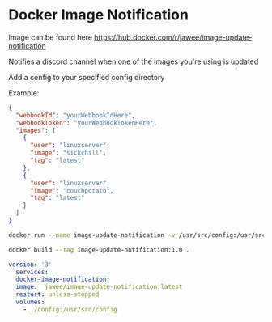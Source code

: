 # Docker Image Notification

Image can be found here https://hub.docker.com/r/jawee/image-update-notification

Notifies a discord channel when one of the images you're using is updated

Add a config to your specified config directory

Example:
```json
{
  "webhookId": "yourWebhookIdHere",
  "webhookToken": "yourWebhookTokenHere",
  "images": [
    {
      "user": "linuxserver",
      "image": "sickchill",
      "tag": "latest"
    },
    {
      "user": "linuxserver",
      "image": "couchpotato",
      "tag": "latest"
    }
  ]
}
```

```bash
docker run --name image-update-notification -v /usr/src/config:/usr/src/config image-update-notification:1.0
```

```bash
docker build --tag image-update-notification:1.0 .
```


```yml
version: '3'
  services:
  docker-image-notification:
  image:  jawee/image-update-notification:latest
  restart: unless-stopped
  volumes:
    - ./config:/usr/src/config
```

